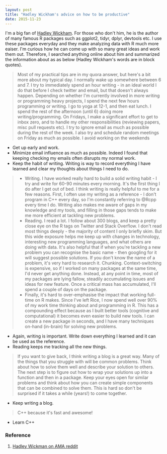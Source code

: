 ```yaml
---
layout: post
title: "Hadley Wickham's advice on how to be productive"
date: 2015-11-23
---
```


I'm a big fan of [Hadley Wickham](http://had.co.nz/). For those who don't him, he is the author of many famous R packages such as ggplot2, tidyr, dplyr, devtools etc. I use these packages everyday and they make analyzing data with R much more eaiser. I'm curious how he can come up with so many great ideas and work them out. Therefore, I searched anything online about him and summarized the information about as as below (Hadley Wickham's words are in block quotes). 


> Most of my practical tips are in my quora answer, but here's a bit more about my typical day.
I normally wake up somewhere between 6 and 7. I try to immediately spend an hour writing - in an ideal world I do that before I check twitter and email, but that doesn't always happen. Depending on whether I'm currently involved in more writing or programming heavy projects, I spend the next few hours programming or writing. I go to yoga at 12-1, and then eat lunch. I spend the rest of the afternoon (until 6) doing more writing/programming.
On Fridays, I make a significant effort to get to inbox zero, and to handle my other responsibilities (reviewing papers, misc pull requests etc). I try to ignore email as much as possible during the rest of the week. I also try and schedule random meetings on Friday as much as possible.
I avoid working on the weekends

- Get up early and work.  
- Minimize email influence as much as possible. Indeed I found that keeping checking my emails often disrupts my normal work.  
- Keep the habit of writing. Writing is way to record everything I have learned and clear my thoughts about things I need to do.  


> - Writing. I have worked really hard to build a solid writing habit - I try and write for 60-90 minutes every morning. It's the first thing I do after I get out of bed. I think writing is really helpful to me for a few reasons. First, I often use my writing as a reference - I don't program in C++ every day, so I'm constantly referring to @Rcpp  every time I do. Writing also makes me aware of gaps in my knowledge and my tools, and filling in those gaps tends to make me more efficient at tackling new problems.
> - Reading. I read a lot. I follow about 300 blogs, and keep a pretty close eye on the R tags on Twitter and Stack Overflow. I don't read most things deeply - the majority of content I only briefly skim. But this wide exposure helps me keep up with changes in technology, interesting new programming languages, and what others are doing with data. It's also helpful that if when you're tackling a new problem you can recognise the basic name - then googling for it will suggest possible solutions. If you don't know the name of a problem, it's very hard to research it.
Chunking. Context-switching is expensive, so if I worked on many packages at the same time, I'd never get anything done. Instead, at any point in time, most of my packages are lying fallow, steadily accumulating issues and ideas for new feature. Once a critical mass has accumulated, I'll spend a couple of days on the package.
> - Finally, it's hard to over-emphasise the impact that working full-time on R makes. Since I've left Rice, I now spend well over 90% of my work time thinking about and programming in R. This has a compounding effect because as I built better tools (cognitive and computational) it becomes even easier to build new tools. I can create a new package in seconds, and I have many techniques on-hand (in-brain) for solving new problems.


- Again, writing is important. Write down everything I learned and it can be used as the reference.
- Reading keeps me tracking all the new things.

> If you want to give back, I think writing a blog is a great way. Many of the things that you struggle with will be common problems. Think about how to solve them well and describe your solution to others. The next step is to figure out how to wrap your solutions up into a function and then in a package. Keep your eyes open for similar problems and think about how you can create simple components that can be combined to solve them. This is hard so don't be surprised if it takes a while (years!) to come together.

- Keep writing a blog.

> C++ because it's fast and awesome!

- Learn C++

### Reference
1. [Hadley Wickman on AMA reddit](https://www.reddit.com/r/dataisbeautiful/comments/3mp9r7/im_hadley_wickham_chief_scientist_at_rstudio_and/)
